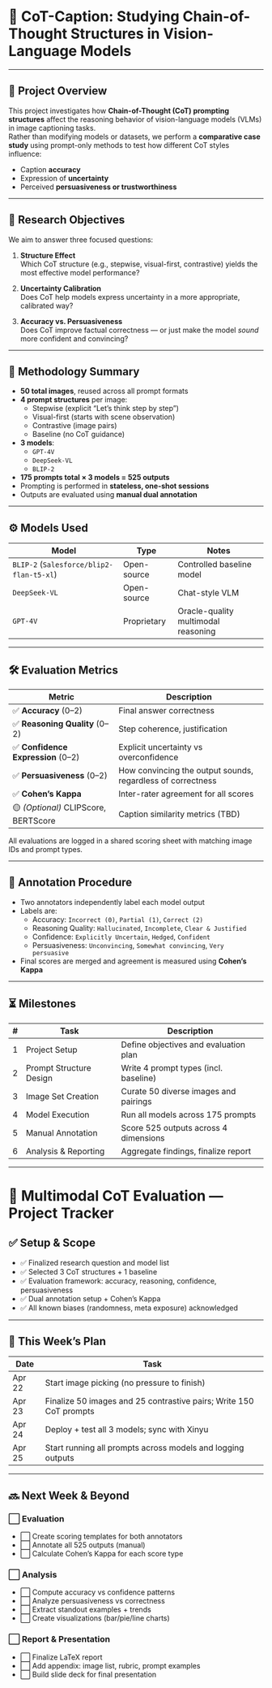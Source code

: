 # 🧠 CoT-Caption: Studying Chain-of-Thought Structures in Vision-Language Models

---

## 📌 Project Overview

This project investigates how **Chain-of-Thought (CoT) prompting structures** affect the reasoning behavior of vision-language models (VLMs) in image captioning tasks.  
Rather than modifying models or datasets, we perform a **comparative case study** using prompt-only methods to test how different CoT styles influence:

- Caption **accuracy**
- Expression of **uncertainty**
- Perceived **persuasiveness or trustworthiness**

---

## 🎯 Research Objectives

We aim to answer three focused questions:

1. **Structure Effect**  
   Which CoT structure (e.g., stepwise, visual-first, contrastive) yields the most effective model performance?

2. **Uncertainty Calibration**  
   Does CoT help models express uncertainty in a more appropriate, calibrated way?

3. **Accuracy vs. Persuasiveness**  
   Does CoT improve factual correctness — or just make the model *sound* more confident and convincing?

---

## 🧪 Methodology Summary

- **50 total images**, reused across all prompt formats
- **4 prompt structures** per image:
  - Stepwise (explicit “Let’s think step by step”)
  - Visual-first (starts with scene observation)
  - Contrastive (image pairs)
  - Baseline (no CoT guidance)
- **3 models**:
  - `GPT-4V`
  - `DeepSeek-VL`
  - `BLIP-2`
- **175 prompts total × 3 models = 525 outputs**
- Prompting is performed in **stateless, one-shot sessions**
- Outputs are evaluated using **manual dual annotation**

---

## ⚙️ Models Used

| Model | Type | Notes |
|-------|------|-------|
| `BLIP-2` (`Salesforce/blip2-flan-t5-xl`) | Open-source | Controlled baseline model |
| `DeepSeek-VL` | Open-source | Chat-style VLM |
| `GPT-4V` | Proprietary | Oracle-quality multimodal reasoning |

---

## 🛠️ Evaluation Metrics

| Metric | Description |
|--------|-------------|
| ✅ **Accuracy** (0–2) | Final answer correctness |
| ✅ **Reasoning Quality** (0–2) | Step coherence, justification |
| ✅ **Confidence Expression** (0–2) | Explicit uncertainty vs overconfidence |
| ✅ **Persuasiveness** (0–2) | How convincing the output sounds, regardless of correctness |
| ✅ **Cohen’s Kappa** | Inter-rater agreement for all scores |
| 🟡 *(Optional)* CLIPScore, BERTScore | Caption similarity metrics (TBD) |

All evaluations are logged in a shared scoring sheet with matching image IDs and prompt types.

---

## 🧪 Annotation Procedure

- Two annotators independently label each model output
- Labels are:
  - Accuracy: `Incorrect (0)`, `Partial (1)`, `Correct (2)`
  - Reasoning Quality: `Hallucinated`, `Incomplete`, `Clear & Justified`
  - Confidence: `Explicitly Uncertain`, `Hedged`, `Confident`
  - Persuasiveness: `Unconvincing`, `Somewhat convincing`, `Very persuasive`
- Final scores are merged and agreement is measured using **Cohen’s Kappa**

---

## ⏳ Milestones

| # | Task | Description |
|--|------|-------------|
| 1 | Project Setup | Define objectives and evaluation plan |
| 2 | Prompt Structure Design | Write 4 prompt types (incl. baseline) |
| 3 | Image Set Creation | Curate 50 diverse images and pairings |
| 4 | Model Execution | Run all models across 175 prompts |
| 5 | Manual Annotation | Score 525 outputs across 4 dimensions |
| 6 | Analysis & Reporting | Aggregate findings, finalize report |

---

# 🚦 Multimodal CoT Evaluation — Project Tracker

## ✅ Setup & Scope

- ✅ Finalized research question and model list
- ✅ Selected 3 CoT structures + 1 baseline
- ✅ Evaluation framework: accuracy, reasoning, confidence, persuasiveness
- ✅ Dual annotation setup + Cohen’s Kappa
- ✅ All known biases (randomness, meta exposure) acknowledged

---

## 📅 This Week’s Plan

| Date | Task |
|------|------|
| Apr 22 | Start image picking (no pressure to finish) |
| Apr 23 | Finalize 50 images and 25 contrastive pairs; Write 150 CoT prompts |
| Apr 24 | Deploy + test all 3 models; sync with Xinyu |
| Apr 25 | Start running all prompts across models and logging outputs |

---

## 🔜 Next Week & Beyond

### ⬜ Evaluation
- ⬜ Create scoring templates for both annotators
- ⬜ Annotate all 525 outputs (manual)
- ⬜ Calculate Cohen’s Kappa for each score type

### ⬜ Analysis
- ⬜ Compute accuracy vs confidence patterns
- ⬜ Analyze persuasiveness vs correctness
- ⬜ Extract standout examples + trends
- ⬜ Create visualizations (bar/pie/line charts)

### ⬜ Report & Presentation
- ⬜ Finalize LaTeX report
- ⬜ Add appendix: image list, rubric, prompt examples
- ⬜ Build slide deck for final presentation
